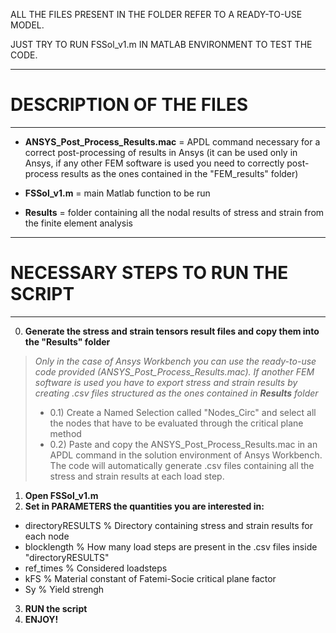 ALL THE FILES PRESENT IN THE FOLDER REFER TO A READY-TO-USE MODEL.

JUST TRY TO RUN FSSol_v1.m IN MATLAB ENVIRONMENT TO TEST THE CODE.

************************
# DESCRIPTION OF THE FILES 
************************

- **ANSYS_Post_Process_Results.mac** = APDL command necessary for a correct post-processing of results in Ansys (it can be used only in Ansys, if any other FEM software is used you need to correctly post-process results as the ones contained in the "FEM_results" folder)

- **FSSol_v1.m** = main Matlab function to be run

- **Results** = folder containing all the nodal results of stress and strain from the finite element analysis

*********************************
# NECESSARY STEPS TO RUN THE SCRIPT 
*********************************
0) **Generate the stress and strain tensors result files and copy them into the "Results" folder**

>*Only in the case of Ansys Workbench you can use the ready-to-use code provided (ANSYS_Post_Process_Results.mac). If another FEM software is used you have to export stress and strain results by creating .csv files structured as the ones contained in **Results** folder*
>- 0.1) Create a Named Selection called "Nodes_Circ" and select all the nodes that have to be evaluated through the critical plane method
>- 0.2) Paste and copy the ANSYS_Post_Process_Results.mac in an APDL command in the solution environment of Ansys Workbench. The code will automatically generate .csv files containing all the stress and strain results at each load step.

1) **Open FSSol_v1.m**
2) **Set in PARAMETERS the quantities you are interested in:**

- directoryRESULTS      % Directory containing stress and strain results for each node
- blocklength           % How many load steps are present in the .csv files inside "directoryRESULTS"
- ref_times             % Considered loadsteps
- kFS                   % Material constant of Fatemi-Socie critical plane factor
- Sy                    % Yield strengh

3) **RUN the script**
4) **ENJOY!**
